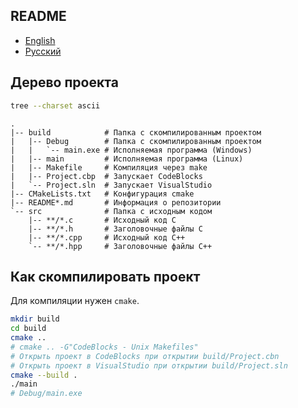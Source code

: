 ## README

- [English](README.md)
- [Русский](README-ru.md)

## Дерево проекта

```bash
tree --charset ascii
```

```
.
|-- build            # Папка с скомпилированным проектом
|   |-- Debug        # Папка с скомпилированным проектом
|   |   `-- main.exe # Исполняемая программа (Windows)
|   |-- main         # Исполняемая программа (Linux)
|   |-- Makefile     # Компиляция через make
|   |-- Project.cbp  # Запускает CodeBlocks
|   `-- Project.sln  # Запускает VisualStudio
|-- CMakeLists.txt   # Конфигурация cmake
|-- README*.md       # Информация о репозитории
`-- src              # Папка с исходным кодом
    |-- **/*.c       # Исходный код C
    |-- **/*.h       # Заголовочные файлы C
    |-- **/*.cpp     # Исходный код C++
    `-- **/*.hpp     # Заголовочные файлы C++
```

## Как скомпилировать проект

Для компиляции нужен `cmake`.

```bash
mkdir build
cd build
cmake ..
# cmake .. -G"CodeBlocks - Unix Makefiles"
# Открыть проект в CodeBlocks при открытии build/Project.cbn
# Открыть проект в VisualStudio при открытии build/Project.sln
cmake --build .
./main
# Debug/main.exe
```